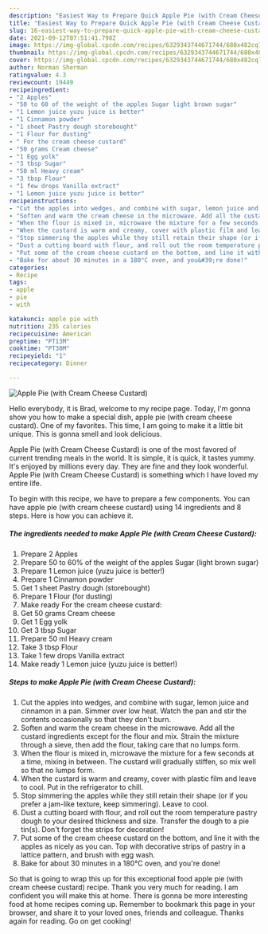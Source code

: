 ```yaml
---
description: "Easiest Way to Prepare Quick Apple Pie (with Cream Cheese Custard)"
title: "Easiest Way to Prepare Quick Apple Pie (with Cream Cheese Custard)"
slug: 16-easiest-way-to-prepare-quick-apple-pie-with-cream-cheese-custard
date: 2021-09-12T07:51:41.798Z
image: https://img-global.cpcdn.com/recipes/6329343744671744/680x482cq70/apple-pie-with-cream-cheese-custard-recipe-main-photo.jpg
thumbnail: https://img-global.cpcdn.com/recipes/6329343744671744/680x482cq70/apple-pie-with-cream-cheese-custard-recipe-main-photo.jpg
cover: https://img-global.cpcdn.com/recipes/6329343744671744/680x482cq70/apple-pie-with-cream-cheese-custard-recipe-main-photo.jpg
author: Norman Sherman
ratingvalue: 4.3
reviewcount: 19449
recipeingredient:
- "2 Apples"
- "50 to 60 of the weight of the apples Sugar light brown sugar"
- "1 Lemon juice yuzu juice is better"
- "1 Cinnamon powder"
- "1 sheet Pastry dough storebought"
- "1 Flour for dusting"
- " For the cream cheese custard"
- "50 grams Cream cheese"
- "1 Egg yolk"
- "3 tbsp Sugar"
- "50 ml Heavy cream"
- "3 tbsp Flour"
- "1 few drops Vanilla extract"
- "1 Lemon juice yuzu juice is better"
recipeinstructions:
- "Cut the apples into wedges, and combine with sugar, lemon juice and cinnamon in a pan. Simmer over low heat. Watch the pan and stir the contents occasionally so that they don&#39;t burn."
- "Soften and warm the cream cheese in the microwave. Add all the custard ingredients except for the flour and mix. Strain the mixture through a sieve, then add the flour, taking care that no lumps form."
- "When the flour is mixed in, microwave the mixture for a few seconds at a time, mixing in between. The custard will gradually stiffen, so mix well so that no lumps form."
- "When the custard is warm and creamy, cover with plastic film and leave to cool. Put in the refrigerator to chill."
- "Stop simmering the apples while they still retain their shape (or if you prefer a jam-like texture, keep simmering). Leave to cool."
- "Dust a cutting board with flour, and roll out the room temperature pastry dough to your desired thickness and size. Transfer the dough to a pie tin(s). Don&#39;t forget the strips for decoration!"
- "Put some of the cream cheese custard on the bottom, and line it with the apples as nicely as you can. Top with decorative strips of pastry in a lattice pattern, and brush with egg wash."
- "Bake for about 30 minutes in a 180°C oven, and you&#39;re done!"
categories:
- Recipe
tags:
- apple
- pie
- with

katakunci: apple pie with 
nutrition: 235 calories
recipecuisine: American
preptime: "PT13M"
cooktime: "PT30M"
recipeyield: "1"
recipecategory: Dinner

---
```



![Apple Pie (with Cream Cheese Custard)](https://img-global.cpcdn.com/recipes/6329343744671744/680x482cq70/apple-pie-with-cream-cheese-custard-recipe-main-photo.jpg)

Hello everybody, it is Brad, welcome to my recipe page. Today, I'm gonna show you how to make a special dish, apple pie (with cream cheese custard). One of my favorites. This time, I am going to make it a little bit unique. This is gonna smell and look delicious.

Apple Pie (with Cream Cheese Custard) is one of the most favored of current trending meals in the world. It is simple, it is quick, it tastes yummy. It's enjoyed by millions every day. They are fine and they look wonderful. Apple Pie (with Cream Cheese Custard) is something which I have loved my entire life.




To begin with this recipe, we have to prepare a few components. You can have apple pie (with cream cheese custard) using 14 ingredients and 8 steps. Here is how you can achieve it.

<!--inarticleads1-->

##### The ingredients needed to make Apple Pie (with Cream Cheese Custard):

1. Prepare 2 Apples
1. Prepare 50 to 60% of the weight of the apples Sugar (light brown sugar)
1. Prepare 1 Lemon juice (yuzu juice is better!)
1. Prepare 1 Cinnamon powder
1. Get 1 sheet Pastry dough (storebought)
1. Prepare 1 Flour (for dusting)
1. Make ready  For the cream cheese custard:
1. Get 50 grams Cream cheese
1. Get 1 Egg yolk
1. Get 3 tbsp Sugar
1. Prepare 50 ml Heavy cream
1. Take 3 tbsp Flour
1. Take 1 few drops Vanilla extract
1. Make ready 1 Lemon juice (yuzu juice is better!)




<!--inarticleads2-->

##### Steps to make Apple Pie (with Cream Cheese Custard):

1. Cut the apples into wedges, and combine with sugar, lemon juice and cinnamon in a pan. Simmer over low heat. Watch the pan and stir the contents occasionally so that they don&#39;t burn.
1. Soften and warm the cream cheese in the microwave. Add all the custard ingredients except for the flour and mix. Strain the mixture through a sieve, then add the flour, taking care that no lumps form.
1. When the flour is mixed in, microwave the mixture for a few seconds at a time, mixing in between. The custard will gradually stiffen, so mix well so that no lumps form.
1. When the custard is warm and creamy, cover with plastic film and leave to cool. Put in the refrigerator to chill.
1. Stop simmering the apples while they still retain their shape (or if you prefer a jam-like texture, keep simmering). Leave to cool.
1. Dust a cutting board with flour, and roll out the room temperature pastry dough to your desired thickness and size. Transfer the dough to a pie tin(s). Don&#39;t forget the strips for decoration!
1. Put some of the cream cheese custard on the bottom, and line it with the apples as nicely as you can. Top with decorative strips of pastry in a lattice pattern, and brush with egg wash.
1. Bake for about 30 minutes in a 180°C oven, and you&#39;re done!




So that is going to wrap this up for this exceptional food apple pie (with cream cheese custard) recipe. Thank you very much for reading. I am confident you will make this at home. There is gonna be more interesting food at home recipes coming up. Remember to bookmark this page in your browser, and share it to your loved ones, friends and colleague. Thanks again for reading. Go on get cooking!
